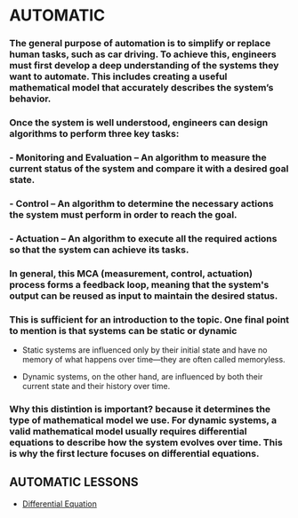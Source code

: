 # AUTOMATIC
### The general purpose of automation is to simplify or replace human tasks, such as car driving. To achieve this, engineers must first develop a deep understanding of the systems they want to automate. This includes creating a useful mathematical model that accurately describes the system’s behavior. 
### Once the system is well understood, engineers can design algorithms to perform three key tasks:

### - Monitoring and Evaluation – An algorithm to measure the current status of the system and compare it with a desired goal state.
### - Control – An algorithm to determine the necessary actions the system must perform in order to reach the goal.
### - Actuation – An algorithm to execute all the required actions so that the system can achieve its tasks.

### In general, this MCA (measurement, control, actuation) process forms a feedback loop, meaning that the system's output can be reused as input to maintain the desired status.

### This is sufficient for an introduction to the topic. One final point to mention is that systems can be static or dynamic
- Static systems are influenced only by their initial state and have no memory of what happens over time—they are often called memoryless.

- Dynamic systems, on the other hand, are influenced by both their current state and their history over time.

### Why this distintion is important? because it determines the type of  mathematical model we use. For dynamic systems, a valid mathematical model usually requires differential equations to describe how the system evolves over time. This is why the first lecture focuses on differential equations.

## AUTOMATIC LESSONS
- [Differential Equation](lectures/diff/differential.md)
